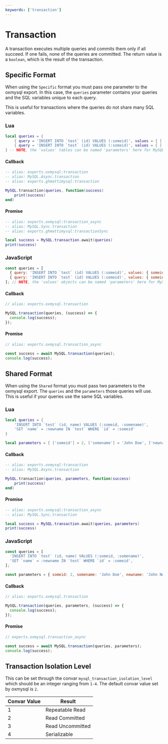 ```yaml
---
keywords: ['transaction']
---
```


# Transaction

A transaction executes multiple queries and commits them only if all succeed. If one fails, none of the queries are committed. The return value is a `boolean`, which is the result of the transaction.

## Specific Format

When using the `Specific` format you must pass one parameter to the oxmysql export. In this case, the `queries` parameter contains your queries and the SQL variables unique to each query.

This is useful for transactions where the queries do not share many SQL variables.

### Lua

```lua
local queries = {
    { query = 'INSERT INTO `test` (id) VALUES (:someid)', values = { ['someid'] = 1 } },
    { query = 'INSERT INTO `test` (id) VALUES (:someid)', values = { ['someid'] = 2 } }
} -- NOTE, the 'values' tables can be named 'parameters' here for MySQL-Async compatibility.
```

#### Callback

```lua
-- alias: exports.oxmysql:transaction
-- alias: MySQL.Async.transaction
-- alias: exports.ghmattimysql:transaction

MySQL.transaction(queries, function(success)
    print(success)
end)
```

#### Promise

```lua
-- alias: exports.oxmysql:transaction_async
-- alias: MySQL.Sync.transaction
-- alias: exports.ghmattimysql:transactionSync

local success = MySQL.transaction.await(queries)
print(success)
```

### JavaScript

```js
const queries = [
  { query: 'INSERT INTO `test` (id) VALUES (:someid)', values: { someid: 1 } },
  { query: 'INSERT INTO `test` (id) VALUES (:someid)', values: { someid: 2 } },
]; // NOTE, the 'values' objects can be named 'parameters' here for MySQL-Async compatibility.
```

#### Callback

```js
// alias: exports.oxmysql.transaction

MySQL.transaction(queries, (success) => {
  console.log(success);
});
```

#### Promise

```js
// alias: exports.oxmysql.transaction_async

const success = await MySQL.transaction(queries);
console.log(success);
```

## Shared Format

When using the `Shared` format you must pass two parameters to the oxmysql export. The `queries` and the `parameters` those queries will use.  
This is useful if your queries use the same SQL variables.

### Lua

```lua
local queries = {
    'INSERT INTO `test` (id, name) VALUES (:someid, :somename)',
    'SET `name` = :newname IN `test` WHERE `id` = :someid'
}

local parameters = { ['someid'] = 2, ['somename'] = 'John Doe', ['newname'] = 'John Notdoe' }
```

#### Callback

```lua
-- alias: exports.oxmysql:transaction
-- alias: MySQL.Async.transaction

MySQL.transaction(queries, parameters, function(success)
    print(success)
end)
```

#### Promise

```lua
-- alias: exports.oxmysql:transaction_async
-- alias: MySQL.Sync.transaction

local success = MySQL.transaction.await(queries, parameters)
print(success)
```

### JavaScript

```js
const queries = [
  'INSERT INTO `test` (id, name) VALUES (:someid, :somename)',
  'SET `name` = :newname IN `test` WHERE `id` = :someid',
];

const parameters = { someid: 2, somename: 'John Doe', newname: 'John Notdoe' };
```

#### Callback

```js
// alias: exports.oxmysql.transaction

MySQL.transaction(queries, parameters, (success) => {
  console.log(success);
});
```

#### Promise

```js
// exports.oxmysql.transaction_async

const success = await MySQL.transaction(queries, parameters);
console.log(success);
```

## Transaction Isolation Level

This can be set through the convar `mysql_transaction_isolation_level` which should be an integer ranging from `1-4`. The default convar value set by oxmysql is `2`.

| Convar Value | Result           |
| ------------ | ---------------- |
| 1            | Repeatable Read  |
| 2            | Read Committed   |
| 3            | Read Uncommitted |
| 4            | Serializable     |
